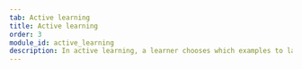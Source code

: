 ```yaml
---
tab: Active learning
title: Active learning
order: 3
module_id: active_learning
description: In active learning, a learner chooses which examples to label given what it knows and unlabeled examples to choose from. Active learning is used to minimize the cost of labelling datasets.
---
```

